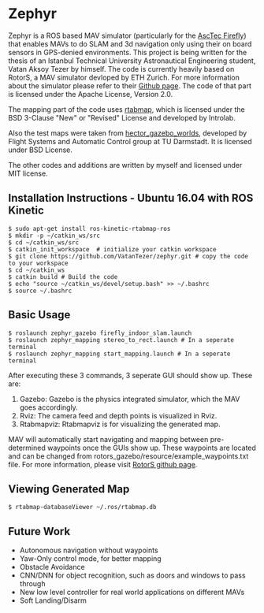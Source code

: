 Zephyr
===============

Zephyr is a ROS based MAV simulator (particularly for the [AscTec Firefly](http://www.asctec.de/en/uav-uas-drone-products/asctec-firefly/)) that enables MAVs to do SLAM and 3d navigation only using their on board sensors in GPS-denied environments. This project is being written for the thesis of an Istanbul Technical University Astronautical Engineering student, Vatan Aksoy Tezer by himself. The code is currently heavily based on RotorS, a MAV simulator devloped by ETH Zurich. For more information about the simulator please refer to their [Github page](https://github.com/ethz-asl/rotors_simulator). The code of that part is licensed under the Apache License, Version 2.0.

The mapping part of the code uses [rtabmap](http://wiki.ros.org/rtabmap_ros), which is licensed under the BSD 3-Clause "New" or "Revised" License and developed by Introlab.

Also the test maps were taken from [hector_gazebo_worlds](https://github.com/tu-darmstadt-ros-pkg/hector_gazebo), developed by Flight Systems and Automatic Control group at TU Darmstadt. It is licensed under BSD License.

The other codes and additions are written by myself and licensed under MIT license.

Installation Instructions - Ubuntu 16.04 with ROS Kinetic
---------------------------------------------------------
 ```
 $ sudo apt-get install ros-kinetic-rtabmap-ros
 $ mkdir -p ~/catkin_ws/src
 $ cd ~/catkin_ws/src
 $ catkin_init_workspace  # initialize your catkin workspace
 $ git clone https://github.com/VatanTezer/zephyr.git # copy the code to your workspace
 $ cd ~/catkin_ws
 $ catkin build # Build the code
 $ echo "source ~/catkin_ws/devel/setup.bash" >> ~/.bashrc
 $ source ~/.bashrc
 ```

Basic Usage
-----------
  ```
  $ roslaunch zephyr_gazebo firefly_indoor_slam.launch
  $ roslaunch zephyr_mapping stereo_to_rect.launch # In a seperate terminal
  $ roslaunch zephyr_mapping start_mapping.launch # In a seperate terminal
  ```

After executing these 3 commands, 3 seperate GUI should show up. These are:
1. Gazebo: Gazebo is the physics integrated simulator, which the MAV goes accordingly. 
2. Rviz: The camera feed and depth points is visualized in Rviz. 
3. Rtabmapviz: Rtabmapviz is for visualizing the generated map. 

MAV will automatically start navigating and mapping between pre-determined waypoints once the GUIs show up. These waypoints are located and can be changed from rotors_gazebo/resource/example_waypoints.txt file. For more information, please visit [RotorS github page](https://github.com/ethz-asl/rotors_simulator).

Viewing Generated Map
---------------------
  ```
  $ rtabmap-databaseViewer ~/.ros/rtabmap.db
  ```

Future Work
-----------
 - Autonomous navigation without waypoints
 - Yaw-Only control mode, for better mapping
 - Obstacle Avoidance
 - CNN/DNN for object recognition, such as doors and windows to pass through
 - New low level controller for real world applications on different MAVs
 - Soft Landing/Disarm